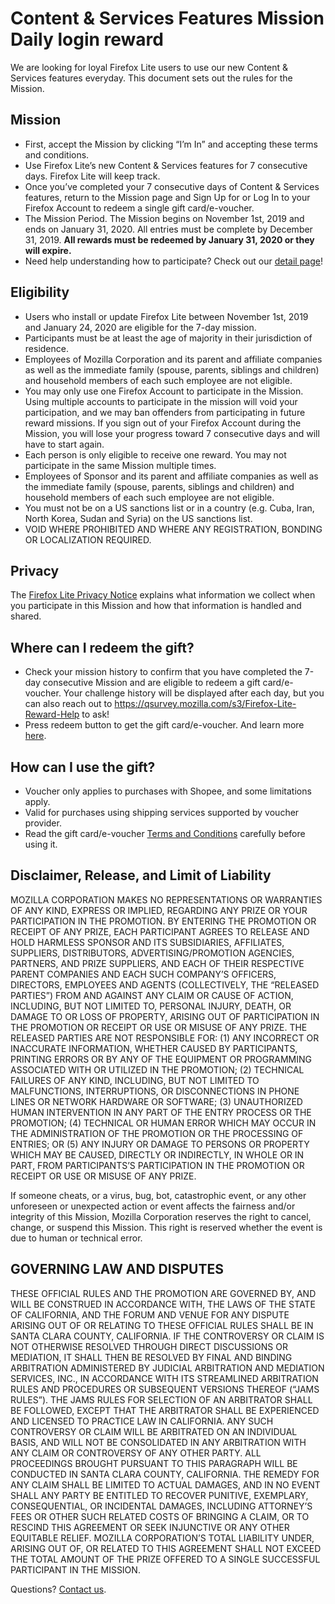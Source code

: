 # Content & Services Features Mission Daily login reward
We are looking for loyal Firefox Lite users to use our new Content & Services features everyday. This document sets out the rules for the Mission. 

## Mission
* First, accept the Mission by clicking “I’m In” and accepting these terms and conditions. 
* Use Firefox Lite’s new Content & Services  features for 7 consecutive days. Firefox Lite will keep track. 
* Once you’ve completed your 7 consecutive days of Content & Services features, return to the Mission page and Sign Up for or Log In to your Firefox Account to redeem a single gift card/e-voucher.
* The Mission Period. The Mission begins on November 1st, 2019 and ends on January 31, 2020. All entries must be complete by December 31, 2019. **All rewards must be redeemed by January 31, 2020 or they will expire.** 
* Need help understanding how to participate? Check out our [detail page](https://support.mozilla.org/kb/firefox-lite-reward-program)!

## Eligibility
* Users who install or update Firefox Lite between November 1st, 2019 and January 24, 2020 are eligible for the 7-day mission. 
* Participants must be at least the age of majority in their jurisdiction of residence. 
* Employees of Mozilla Corporation and its parent and affiliate companies as well as the immediate family (spouse, parents, siblings and children) and household members of each such employee are not eligible. 
* You may only use one Firefox Account to participate in the Mission. Using multiple accounts to participate in the mission will void your participation, and we may ban offenders from participating in future reward missions. If you sign out of your Firefox Account during the Mission, you will lose your progress toward 7 consecutive days and will have to start again. 
* Each person is only eligible to receive one reward. You may not participate in the same Mission multiple times. 
* Employees of Sponsor and its parent and affiliate companies as well as the immediate family (spouse, parents, siblings and children) and household members of each such employee are not eligible. 
* You must not be on a US sanctions list or in a country (e.g. Cuba, Iran, North Korea, Sudan and Syria) on the US sanctions list.
* VOID WHERE PROHIBITED AND WHERE ANY REGISTRATION, BONDING OR LOCALIZATION REQUIRED.

## Privacy
The [Firefox Lite Privacy Notice](https://www.mozilla.org/privacy/firefox-lite/) explains what information we collect when you participate in this Mission and how that information is handled and shared. 

## Where can I redeem the gift?
* Check your mission history to confirm that you have completed the 7-day consecutive Mission and are eligible to redeem a gift card/e-voucher. Your challenge history will be displayed after each day, but you can also reach out to https://qsurvey.mozilla.com/s3/Firefox-Lite-Reward-Help to ask!
* Press redeem button to get the gift card/e-voucher. And learn more [here](https://support.mozilla.org/kb/firefox-lite-reward-program).

## How can I use the gift?
* Voucher only applies to purchases with Shopee, and some limitations apply.
* Valid for purchases using shipping services supported by voucher provider.
* Read the gift card/e-voucher [Terms and Conditions](https://shopee.co.id/mozshp) carefully before using it.
 
## Disclaimer, Release, and Limit of Liability  
MOZILLA CORPORATION MAKES NO REPRESENTATIONS OR WARRANTIES OF ANY KIND, EXPRESS OR IMPLIED, REGARDING ANY PRIZE OR YOUR PARTICIPATION IN THE PROMOTION. BY ENTERING THE PROMOTION OR RECEIPT OF ANY PRIZE, EACH PARTICIPANT AGREES TO RELEASE AND HOLD HARMLESS SPONSOR AND ITS SUBSIDIARIES, AFFILIATES, SUPPLIERS, DISTRIBUTORS, ADVERTISING/PROMOTION AGENCIES, PARTNERS, AND PRIZE SUPPLIERS, AND EACH OF THEIR RESPECTIVE PARENT COMPANIES AND EACH SUCH COMPANY’S OFFICERS, DIRECTORS, EMPLOYEES AND AGENTS (COLLECTIVELY, THE “RELEASED PARTIES”) FROM AND AGAINST ANY CLAIM OR CAUSE OF ACTION, INCLUDING, BUT NOT LIMITED TO, PERSONAL INJURY, DEATH, OR DAMAGE TO OR LOSS OF PROPERTY, ARISING OUT OF PARTICIPATION IN THE PROMOTION OR RECEIPT OR USE OR MISUSE OF ANY PRIZE. THE RELEASED PARTIES ARE NOT RESPONSIBLE FOR:  (1) ANY INCORRECT OR INACCURATE INFORMATION, WHETHER CAUSED BY PARTICIPANTS, PRINTING ERRORS OR BY ANY OF THE EQUIPMENT OR PROGRAMMING ASSOCIATED WITH OR UTILIZED IN THE PROMOTION; (2) TECHNICAL FAILURES OF ANY KIND, INCLUDING, BUT NOT LIMITED TO MALFUNCTIONS, INTERRUPTIONS, OR DISCONNECTIONS IN PHONE LINES OR NETWORK HARDWARE OR SOFTWARE; (3) UNAUTHORIZED HUMAN INTERVENTION IN ANY PART OF THE ENTRY PROCESS OR THE PROMOTION; (4) TECHNICAL OR HUMAN ERROR WHICH MAY OCCUR IN THE ADMINISTRATION OF THE PROMOTION OR THE PROCESSING OF ENTRIES; OR (5) ANY INJURY OR DAMAGE TO PERSONS OR PROPERTY WHICH MAY BE CAUSED, DIRECTLY OR INDIRECTLY, IN WHOLE OR IN PART, FROM PARTICIPANTS’S PARTICIPATION IN THE PROMOTION OR RECEIPT OR USE OR MISUSE OF ANY PRIZE.  

If someone cheats, or a virus, bug, bot, catastrophic event, or any other unforeseen or unexpected action or event affects the fairness and/or integrity of this Mission, Mozilla Corporation reserves the right to cancel, change, or suspend this Mission. This right is reserved whether the event is due to human or technical error. 

## GOVERNING LAW AND DISPUTES

THESE OFFICIAL RULES AND THE PROMOTION ARE GOVERNED BY, AND WILL BE CONSTRUED IN ACCORDANCE WITH, THE LAWS OF THE STATE OF CALIFORNIA, AND THE FORUM AND VENUE FOR ANY DISPUTE ARISING OUT OF OR RELATING TO THESE OFFICIAL RULES SHALL BE IN SANTA CLARA COUNTY, CALIFORNIA. IF THE CONTROVERSY OR CLAIM IS NOT OTHERWISE RESOLVED THROUGH DIRECT DISCUSSIONS OR MEDIATION, IT SHALL THEN BE RESOLVED BY FINAL AND BINDING ARBITRATION ADMINISTERED BY JUDICIAL ARBITRATION AND MEDIATION SERVICES, INC., IN ACCORDANCE WITH ITS STREAMLINED ARBITRATION RULES AND PROCEDURES OR SUBSEQUENT VERSIONS THEREOF (“JAMS RULES”). THE JAMS RULES FOR SELECTION OF AN ARBITRATOR SHALL BE FOLLOWED, EXCEPT THAT THE ARBITRATOR SHALL BE EXPERIENCED AND LICENSED TO PRACTICE LAW IN CALIFORNIA. ANY SUCH CONTROVERSY OR CLAIM WILL BE ARBITRATED ON AN INDIVIDUAL BASIS, AND WILL NOT BE CONSOLIDATED IN ANY ARBITRATION WITH ANY CLAIM OR CONTROVERSY OF ANY OTHER PARTY. ALL PROCEEDINGS BROUGHT PURSUANT TO THIS PARAGRAPH WILL BE CONDUCTED IN SANTA CLARA COUNTY, CALIFORNIA. THE REMEDY FOR ANY CLAIM SHALL BE LIMITED TO ACTUAL DAMAGES, AND IN NO EVENT SHALL ANY PARTY BE ENTITLED TO RECOVER PUNITIVE, EXEMPLARY, CONSEQUENTIAL, OR INCIDENTAL DAMAGES, INCLUDING ATTORNEY’S FEES OR OTHER SUCH RELATED COSTS OF BRINGING A CLAIM, OR TO RESCIND THIS AGREEMENT OR SEEK INJUNCTIVE OR ANY OTHER EQUITABLE RELIEF. MOZILLA CORPORATION’S TOTAL LIABILITY UNDER, ARISING OUT OF, OR RELATED TO THIS AGREEMENT SHALL NOT EXCEED THE TOTAL AMOUNT OF THE PRIZE OFFERED TO A SINGLE SUCCESSFUL PARTICIPANT IN THE MISSION. 

Questions? [Contact us](https://qsurvey.mozilla.com/s3/Firefox-Lite-Reward-Help).
